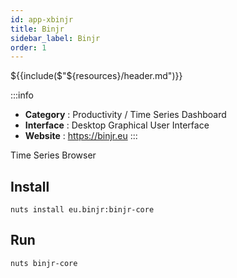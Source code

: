 ```yaml
---
id: app-xbinjr
title: Binjr
sidebar_label: Binjr
order: 1
---
```


${{include($"${resources}/header.md")}}

:::info

- **Category**  : Productivity / Time Series Dashboard
- **Interface**  : Desktop Graphical User Interface
- **Website**  : https://binjr.eu
:::

Time Series Browser

## Install

```
nuts install eu.binjr:binjr-core
```

## Run

```
nuts binjr-core
```
